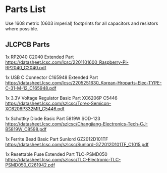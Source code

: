# Parts List

Use 1608 metric (0603 imperial) footprints for all capacitors and resistors where possible.

## JLCPCB Parts

1x RP2040
    C2040
    Extended Part
    https://datasheet.lcsc.com/lcsc/2201101600_Raspberry-Pi-RP2040_C2040.pdf

1x USB C Connector
    C165948
    Extended Part
    https://datasheet.lcsc.com/lcsc/2205251630_Korean-Hroparts-Elec-TYPE-C-31-M-12_C165948.pdf

1x 3.3V Voltage Regulator
    Basic Part
    XC6206P
    C5446
    https://datasheet.lcsc.com/szlcsc/Torex-Semicon-XC6206P332MR_C5446.pdf

1x Schottky Diode
    Basic Part
    5819W SOD-123
    https://datasheet.lcsc.com/szlcsc/Changjiang-Electronics-Tech-CJ-B5819W_C8598.pdf

1x Ferrite Bead
    Basic Part
    Sunlord GZ2012D101TF
    https://datasheet.lcsc.com/szlcsc/Sunlord-GZ2012D101TF_C1015.pdf

1x Resettable Fuse
    Extended Part
    TLC-PSMD050
    https://datasheet.lcsc.com/szlcsc/TLC-Electronic-TLC-PSMD050_C261942.pdf
